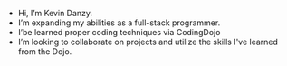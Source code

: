 - Hi, I’m Kevin Danzy.
- I’m expanding my abilities as a full-stack programmer.
- I’be learned proper coding techniques via CodingDojo
- I’m looking to collaborate on projects and utilize the skills I've learned from the Dojo.


<!---
kjdanzy/kjdanzy is a ✨ special ✨ repository because its `README.md` (this file) appears on your GitHub profile.
You can click the Preview link to take a look at your changes.
--->
